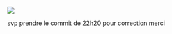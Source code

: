 
![](http://rocketelevator.ca/assets/R2-3c6296bf2343b849b947f8ccfce0de61dd34ba7f9e2a23a53d0a743bc4604e3c.png)







svp prendre le commit de 22h20  pour correction merci
